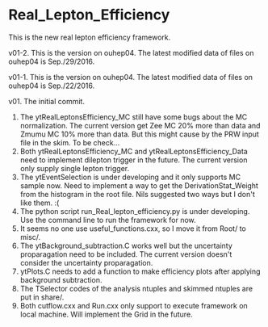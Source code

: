 # Real_Lepton_Efficiency
This is the new real lepton efficiency framework.

v01-2. This is the version on ouhep04.
The latest modified data of files on ouhep04 is Sep./29/2016.

v01-1. This is the version on ouhep04.
The latest modified data of files on ouhep04 is Sep./22/2016.

v01. The initial commit.
1. The ytRealLeptonsEfficiency_MC still have some bugs about the MC normalization.
   The current version get Zee MC 20% more than data and Zmumu MC 10% more than data.
   But this might cause by the PRW input file in the skim. To be check...
2. Both ytRealLeptonsEfficiency_MC and ytRealLeptonsEfficiency_Data need to implement dilepton trigger in the future.
   The current version only supply single lepton trigger.
3. The ytEventSelection is under developing and it only supports MC sample now.
   Need to implement a way to get the DerivationStat_Weight from the histogram in the root file.
   Nils suggested two ways but I don't like them. :(
4. The python script run_Real_lepton_efficiency.py is under developing.
   Use the command line to run the framework for now.
5. It seems no one use useful_functions.cxx, so I move it from Root/ to misc/.
6. The ytBackground_subtraction.C works well but the uncertainty proparagation need to be included.
   The current version doesn't consider the uncertainty proparagation.
7. ytPlots.C needs to add a function to make efficiency plots after applying background subtraction.
8. The TSelector codes of the analysis ntuples and skimmed ntuples are put in share/.
9. Both cutflow.cxx and Run.cxx only support to execute framework on local machine. Will implement the Grid in the future.
